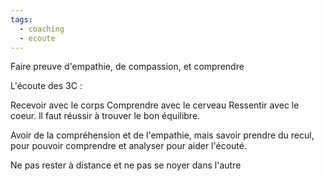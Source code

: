 ```yaml
---
tags:
  - coaching
  - ecoute
---
```

Faire preuve d'empathie, de compassion, et comprendre

L'écoute des 3C :

Recevoir avec le corps
Comprendre avec le cerveau
Ressentir avec le coeur.
ll faut réussir à trouver le bon équilibre.

Avoir de la compréhension et de l'empathie, mais savoir prendre du recul, pour pouvoir comprendre et analyser pour aider l'écouté.

Ne pas rester à distance et ne pas se noyer dans l'autre